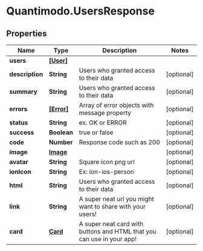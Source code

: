# Quantimodo.UsersResponse

## Properties
Name | Type | Description | Notes
------------ | ------------- | ------------- | -------------
**users** | [**[User]**](User.md) |  | 
**description** | **String** | Users who granted access to their data | [optional] 
**summary** | **String** | Users who granted access to their data | [optional] 
**errors** | [**[Error]**](Error.md) | Array of error objects with message property | [optional] 
**status** | **String** | ex. OK or ERROR | [optional] 
**success** | **Boolean** | true or false | [optional] 
**code** | **Number** | Response code such as 200 | [optional] 
**image** | [**Image**](Image.md) |  | [optional] 
**avatar** | **String** | Square icon png url | [optional] 
**ionIcon** | **String** | Ex: ion-ios-person | [optional] 
**html** | **String** | Users who granted access to their data | [optional] 
**link** | **String** | A super neat url you might want to share with your users! | [optional] 
**card** | [**Card**](Card.md) | A super neat card with buttons and HTML that you can use in your app! | [optional] 


